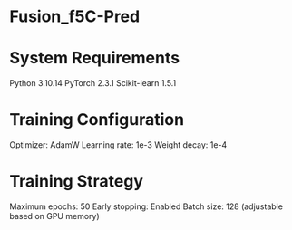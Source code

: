 # Fusion_f5C-Pred

# System Requirements
Python 3.10.14
PyTorch 2.3.1
Scikit-learn 1.5.1


# Training Configuration
Optimizer: AdamW
Learning rate: 1e-3
Weight decay: 1e-4

# Training Strategy
Maximum epochs: 50
Early stopping: Enabled
Batch size: 128 (adjustable based on GPU memory)
